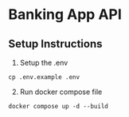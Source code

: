 # Banking App API

## Setup Instructions

1. Setup the .env

```
cp .env.example .env
```

2. Run docker compose file

```
docker compose up -d --build
```
